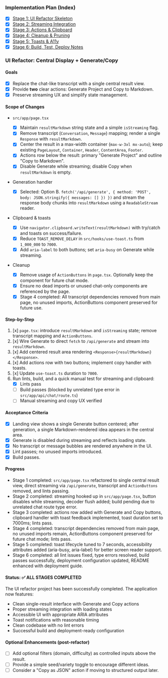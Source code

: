 ### Implementation Plan (Index)

-  [x] [Stage 1: UI Refactor Skeleton](./stage-1-ui-refactor-skeleton.md)
-  [x] [Stage 2: Streaming Integration](./stage-2-streaming-integration.md)
-  [x] [Stage 3: Actions & Clipboard](./stage-3-actions-and-clipboard.md)
-  [x] [Stage 4: Cleanup & Pruning](./stage-4-cleanup-and-pruning.md)
-  [x] [Stage 5: Toasts & A11y](./stage-5-toasts-and-a11y.md)
-  [x] [Stage 6: Build, Test, Deploy Notes](./stage-6-build-test-deploy.md)

### UI Refactor: Central Display + Generate/Copy

#### Goals

-  [x] Replace the chat-like transcript with a single central result view.
-  [x] Provide **two** clear actions: Generate Project and Copy to Markdown.
-  [x] Preserve streaming UX and simplify state management.

#### Scope of Changes

-  `src/app/page.tsx`

   -  [x] Maintain `resultMarkdown` string state and a simple `isStreaming` flag.
   -  [x] Remove transcript (`Conversation`, `Message`) mapping; render a single `Response` with `resultMarkdown`.
   -  [x] Center the result in a max-width container (`max-w-3xl mx-auto`); keep existing `PageLayout`, `Container`, `Header`, `ContentArea`, `Footer`.
   -  [x] Actions row below the result: primary "Generate Project" and outline "Copy to Markdown".
   -  [x] Disable Generate while streaming; disable Copy when `resultMarkdown` is empty.

-  Generation handler

   -  [x] Selected: Option B. `fetch('/api/generate', { method: 'POST', body: JSON.stringify({ messages: [] }) })` and stream the response body chunks into `resultMarkdown` using a `ReadableStream` reader.

-  Clipboard & toasts

   -  [x] Use `navigator.clipboard.writeText(resultMarkdown)` with try/catch and toasts on success/failure.
   -  [x] Reduce `TOAST_REMOVE_DELAY` in `src/hooks/use-toast.ts` from `1_000_000` to `7000`.
   -  [x] Add `aria-label` to both buttons; set `aria-busy` on Generate while streaming.

-  Cleanup
   -  [x] Remove usage of `ActionButtons` in `page.tsx`. Optionally keep the component for future chat mode.
   -  [x] Ensure no dead imports or unused chat-only components are referenced by the page.
   -  [x] Stage 4 completed: All transcript dependencies removed from main page, no unused imports, ActionButtons component preserved for future use.

#### Step-by-Step

1. [x] `page.tsx`: introduce `resultMarkdown` and `isStreaming` state; remove transcript mapping and `ActionButtons`.
2. [x] Wire Generate to direct `fetch` to `/api/generate` and stream into `resultMarkdown`.
3. [x] Add centered result area rendering `<Response>{resultMarkdown}</Response>`.
4. [x] Add actions row with two buttons; implement copy handler with toasts.
5. [x] Update `use-toast.ts` duration to `7000`.
6. Run lints, build, and a quick manual test for streaming and clipboard:
   - [x] Lints pass
   - [ ] Build passes (blocked by unrelated type error in `src/app/api/chat/route.ts`)
   - [ ] Manual streaming and copy UX verified

#### Acceptance Criteria

-  [x] Landing view shows a single Generate button centered; after generation, a single Markdown-rendered idea appears in the central area.
-  [x] Generate is disabled during streaming and reflects loading state.
-  [x] No transcript or message bubbles are rendered anywhere in the UI.
-  [x] Lint passes; no unused imports introduced.
-  [x] Build passes.

#### Progress

-  Stage 1 completed: `src/app/page.tsx` refactored to single central result view, direct streaming via `/api/generate`, transcript and `ActionButtons` removed, and lints passing.
-  Stage 2 completed: streaming hooked up in `src/app/page.tsx`, button disables while streaming, decoder flush added; build pending due to unrelated chat route type error.
-  Stage 3 completed: actions row added with Generate and Copy buttons, clipboard handler with toast feedback implemented, toast duration set to 7000ms; lints pass.
-  Stage 4 completed: transcript dependencies removed from main page, no unused imports remain, ActionButtons component preserved for future chat mode; lints pass.
-  Stage 5 completed: toast lifecycle tuned to 7 seconds, accessibility attributes added (aria-busy, aria-label) for better screen reader support.
-  Stage 6 completed: all lint issues fixed, type errors resolved, build passes successfully, deployment configuration updated, README enhanced with deployment guide.

#### Status: ✅ ALL STAGES COMPLETED

The UI refactor project has been successfully completed. The application now features:

-  Clean single-result interface with Generate and Copy actions
-  Proper streaming integration with loading states
-  Accessible UI with appropriate ARIA attributes
-  Toast notifications with reasonable timing
-  Clean codebase with no lint errors
-  Successful build and deployment-ready configuration

#### Optional Enhancements (post-refactor)

-  [ ] Add optional filters (domain, difficulty) as controlled inputs above the result.
-  [ ] Provide a simple seed/variety toggle to encourage different ideas.
-  [ ] Consider a "Copy as JSON" action if moving to structured output later.
